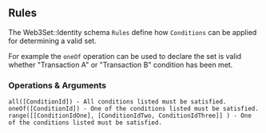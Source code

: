 ## Rules

The Web3Set::Identity schema `Rules` define how `Conditions` can be applied for determining a valid set.

For example the `oneOf` operation can be used to declare the set is valid whether "Transaction A" or "Transaction B" condition has been met.

### Operations & Arguments

```
all([ConditionId]) - All conditions listed must be satisfied.
oneOf([ConditionId]) - One of the conditions listed must be satisfied.
range([[ConditionIdOne], [ConditionIdTwo, ConditionIdThree]] ) - One of the conditions listed must be satisfied.
```